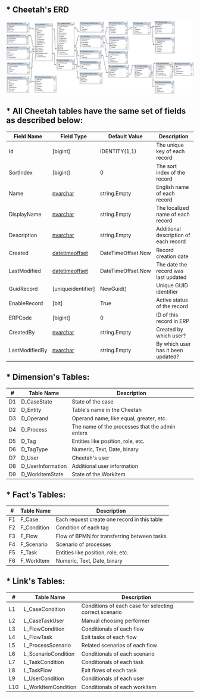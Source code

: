 ## * Cheetah's ERD

![Cheetah ERD](https://raw.githubusercontent.com/aminsharifi/Cheetah/master/res/images/Cheetah_ERD.png)


## * All Cheetah tables have the same set of fields as described below:

| Field Name      | Field Type			| Default Value		 | Description							 |
| ---             | ---					| ---				 | ---									 |
| Id              | [bigint]			| IDENTITY(1,1)		 | The unique key of each record         |
| SortIndex       | [bigint]			| 0					 | The sort index of the record          |
| Name            | [nvarchar](512)     | string.Empty		 | English name of each record           |
| DisplayName     | [nvarchar](512)     | string.Empty		 | The localized name of each record     |
| Description     | [nvarchar](512)     | string.Empty		 | Additional description of each record |
| Created         | [datetimeoffset](7) | DateTimeOffset.Now | Record creation date                  |
| LastModified    | [datetimeoffset](7) | DateTimeOffset.Now | The date the record was last updated  |
| GuidRecord      | [uniqueidentifier]  | NewGuid()		     | Unique GUID identifier                |
| EnableRecord    | [bit]				| True			     | Active status of the record           |
| ERPCode         | [bigint]			| 0				     | ID of this record in ERP              |
| CreatedBy       | [nvarchar](512)     | string.Empty	     | Created by which user?                |
| LastModifiedBy  | [nvarchar](512)     | string.Empty	     | By which user has it been updated?    |



## * Dimension's Tables:

| #	  | Table Name		  | Description										|                                                                                                                                                                                                                                                                                                                                                                                                                                                                                                                                                                                                                                                                                                                                                                                                                                                               
| --- | ---				  | ---												|
| D1  | D_CaseState		  | State of the case								|
| D2  | D_Entity		  | Table's name in the Cheetah						|
| D3  | D_Operand		  | Operand name, like equal, greater, etc.			|
| D4  | D_Process		  | The name of the processes that the admin enters |
| D5  | D_Tag			  | Entities like position, role, etc.				|
| D6  | D_TagType		  | Numeric, Text, Date, binary						|
| D7  | D_User			  | Cheetah's user									|
| D8  | D_UserInformation | Additional user information						|
| D9  | D_WorkItemState   | State of the WorkItem							|


## * Fact's Tables:

| #		| Table Name  | Description									 |                                                                                                                                                                                                                                                                                                                                                                                                                                                                                                                                                                                                                                                                                                                                                                                                                                                               
| ---	| ---		  | ---											 |
| F1	| F_Case	  | Each request create one record in this table |
| F2	| F_Condition | Condition of each tag						 |
| F3	| F_Flow	  | Flow of BPMN for transferring between tasks	 |
| F4	| F_Scenario  | Scenario of processes						 |
| F5	| F_Task	  | Entities like position, role, etc.			 |
| F6	| F_WorkItem  | Numeric, Text, Date, binary					 |

## * Link's Tables:

| #	  | Table Name			| Description											 |                                                                                                                                                                                                                                                                                                                                                                                                                                                                                                                                                                                                                                                                                                                                                                                                                                                               
| --- | ---					| ---													 |
| L1  | L_CaseCondition 	| Conditions of each case for selecting correct scenario |
| L2  | L_CaseTaskUser 		| Manual choosing performer								 |
| L3  | L_FlowCondition 	| Conditionals of each flow								 |
| L4  | L_FlowTask 			| Exit tasks of each flow								 |
| L5  | L_ProcessScenario 	| Related scenarios of each flow						 |
| L6  | L_ScenarioCondition | Conditionals of each scenario							 |
| L7  | L_TaskCondition		| Conditionals of each task								 |
| L8  | L_TaskFlow 			| Exit flows of each task								 |
| L9  | L_UserCondition		| Conditionals of each user								 |
| L10 | L_WorkItemCondition | Conditionals of each workitem							 |